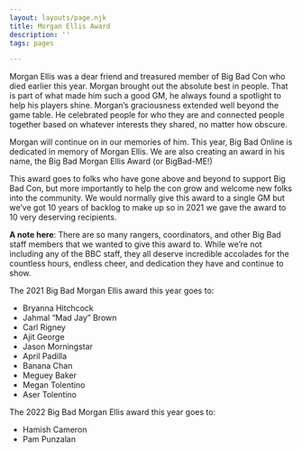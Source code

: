```yaml
---
layout: layouts/page.njk
title: Morgan Ellis Award
description: ''
tags: pages

---
```

Morgan Ellis was a dear friend and treasured member of Big Bad Con who died earlier this year. Morgan brought out the absolute best in people. That is part of what made him such a good GM, he always found a spotlight to help his players shine. Morgan’s graciousness extended well beyond the game table. He celebrated people for who they are and connected people together based on whatever interests they shared, no matter how obscure.

Morgan will continue on in our memories of him. This year, Big Bad Online is dedicated in memory of Morgan Ellis. We are also creating an award in his name, the Big Bad Morgan Ellis Award (or BigBad-ME!)

This award goes to folks who have gone above and beyond to support Big Bad Con, but more importantly to help the con grow and welcome new folks into the community.  We would normally give this award to a single GM but we’ve got 10 years of backlog to make up so in 2021 we gave the award to 10 very deserving recipients.

**A note here**: There are so many rangers, coordinators, and other Big Bad staff members that we wanted to give this award to. While we’re not including any of the BBC staff, they all deserve incredible accolades for the countless hours, endless cheer, and dedication they have and continue to show.

The 2021 Big Bad Morgan Ellis award this year goes to:

* Bryanna Hitchcock
* Jahmal “Mad Jay” Brown
* Carl Rigney
* Ajit George
* Jason Morningstar
* April Padilla
* Banana Chan
* Meguey Baker
* Megan Tolentino
* Aser Tolentino

The 2022 Big Bad Morgan Ellis award this year goes to:

* Hamish Cameron
* Pam Punzalan